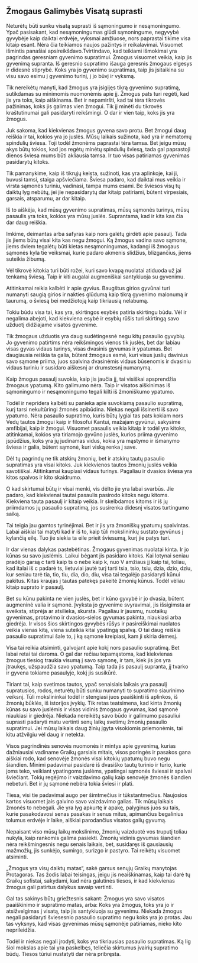 ## Žmogaus Galimybės Visatą suprasti

Neturėtų būti sunku visatą suprasti iš sąmoningumo ir nesąmoningumo. Ypač pasisakant, kad nesąmoningumas glūdi sąmoningume, negyvybė gyvybėje kaip daiktai erdvėje, vyksmai amžiuose, nors paprastai tikime visa kitaip esant. Nėra čia teikiamos naujos pažintys ir reikalavimai. Visuomet išmintis panašiai apsireikšdavo.Tvirtindavo, kad teikiami išmokimai yra pagrindas geresniam gyvenimo supratimui. Žmogus visuomet veikia, kaip jis gyvenimą supranta. Iš geresnio supratimo išauga geresnis žmogaus elgesys ir didesnė stiprybė. Koks yra jo gyvenimo supratimas, taip jis įsitaikina su visu savo esimu į gyvenimo turinį, į jo būvį ir vyksmą.

Tik nereikėtų manyti, kad žmogus yra įsigijęs tikrą gyvenimo supratimą, sutikdamas su minimomis nuomonėmis apie jį. Žmogus pats turi regėti, kad jis yra toks, kaip aiškinama. Bet ir nepamiršti, kad tai tėra tikrovės pažinimas, koks jis galimas vien žmogui. Tik jį minėti du tikrovės kraštutinumai gali pasidaryti reikšmingi. O dar ir vien taip, koks jis yra žmogus.

Juk sakoma, kad kiekvienas žmogus gyvena savo protu. Bet žmogui daug reiškia ir tai, kokios yra jo juslės. Mūsų laikais sužinota, kad yra ir nematomų spindulių šviesa. Toji todėl žmonėms paprastai tėra tamsa. Bet jeigu mūsų akys būtų tokios, kad jos regėtų minėtų spindulių šviesą, tada gal paprastoji dienos šviesa mums būti akliausia tamsa. Ir tuo visas patiriamas gyvenimas pasidarytų kitoks.

Tik pamanykime, kaip iš tikrųjų keista, sužinoti, kas yra aplinkoje, kai ji, buvusi tamsi, staiga apšviečiama. Šviesa padaro, kad daiktai mus veikia ir virsta sąmonės turiniu, vadinasi, tampa mums esami. Be šviesos visų tų daiktų lyg nebūtų, jei jie nepasidarytų dar kitaip patiriami, būtent virpesiais, garsais, atsparumu, ar dar kitaip.

Iš to aiškėja, kad mūsų gyvenimo supratimas, mūsų sąmonės turinys, mūsų pasaulis yra toks, kokios yra mūsų juslės. Suprantama, kad ir kita kas čia dar daug reiškia.

Imkime, deimantas arba safyras kaip nors galėtų girdėti apie pasaulį. Tada jis jiems būtų visai kita kas negu žmogui. Ką žmogus vadina savo sąmone, jiems dviem tegalėtų būti kietas nesąmoningumas, kadangi iš žmogaus sąmonės kyla tie veiksmai, kurie padaro akmenis slidžius, blizgančius, jiems suteikia žibumą.

Vėl tikrovė kitokia turi būti rožei, kuri savo kvapą nuolatai atiduoda už jai tenkamą šviesą. Taip ir kiti augalai augmeniškai santykiuoja su gyvenimu.

Atitinkamai reikia kalbėti ir apie gyvius. Baugštus girios gyvūnai turi numanyti saugią girios ir nakties glūdumą kaip tikrą gyvenimo malonumą ir taurumą, o šviesą bei medžiotoją kaip tikriausią nelabumą.

Tokiu būdu visa tai, kas yra, skirtingos esybės patiria skirtingu būdu. Vėl ir negalima abejoti, kad kiekviena esybė ir esybių rūšis turi skirtingą savo užduotį didžiajame visatos gyvenime.

Tik žmogaus užduotis yra daug sudėtingesnė negu kitų pasaulio gyvybių. Jo gyvenimo patirtims nėra reikšmingos vienos tik juslės, bet dar labiau visas gyvas vidaus turinys, visas dvasinis gyvumas ir ypatumas. Bet daugiausia reiškia ta galia, būtent žmogaus esmė, kuri visus juslių davinius savo sąmone priima, juos spalvina dvasinėmis vidaus būsenomis ir dvasiniu vidaus turiniu ir susidaro aiškesnį ar drumstesnį numanymą.

Kaip žmogus pasaulį suvokia, kaip jis jaučia jį, tai visiškai apsprendžia žmogaus ypatumą. Kito galimumo nėra. Taip ir visatos aiškinimas iš sąmoningumo ir nesąmoningumo tegali kilti iš žmoniškumo ypatumo.

Todėl ir nepridera kalbėti su panieka apie suvokiamą pasaulio supratimą, kurį tarsi nekultūringi žmonės apibūdina. Niekas negali išsinerti iš savo ypatumo. Nėra pasaulio supratimo, kuris būtų lygiai tas pats kokiam nors Vedų tautos žmogui kaip ir filosofui Kantui, mažajam gyvūnui, sakysime amfibijai, kaip ir žmogui. Visuomet pasaulis veikia kitaip ir todėl yra kitoks, atitinkamai, kokios yra tiriamojo gyvūno juslės, kurios priima gyvenimo įspūdžius, koks yra jų judinamas vidus, kokia yra mąstymo ir išmanymo šviesa ir galia, būtent sąmonė, kuri viską renka į save.

Dėl tų pagrindų ne tik atskirų žmonių, bet ir atskirų tautų pasaulio supratimas yra visai kitoks. Juk kiekvienos tautos žmonių juslės veikia savotiškai. Atitinkamai kaupiasi vidaus turinys. Pagaliau ir dvasios šviesa yra kitos spalvos ir kito skaidrumo.

O kad skirtumai būtų ir visai menki, vis dėlto jie yra labai svarbūs. Jie padaro, kad kiekvienai tautai pasaulis pasirodo kitoks negu kitoms. Kiekviena tauta pasaulį ir kitaip veikia. Ir skelbdamos kitoms ir iš jų priimdamos jų pasaulio supratimą, jos susirenka didesnį visatos turtingumo saiką.

Tai teigia jau gamtos tyrinėjimai. Bet ir jis yra žmoniškų ypatumų spalvintas. Labai aiškiai tai matyti kad ir iš to, kaip tūli mokslininkų sustato gyvūnus į kylančią eilę. Tuo jie siekia ta eile prieit šviesumą, kurį jie patys turi.

Ir dar vienas dalykas pastebėtinas. Žmogaus gyvenimas nuolatai kinta. Ir jo kūnas su savo juslėmis. Laikui bėgant jis pasidaro kitoks. Kai lotynai seniau pradėjo garsą c tarti kaip ts o nebe kaip k, nuo V amžiaus jį kaip tsi, toliau, kad italai iš c padarė ts, lietuviai jautė turį tarti tsia, tsio, tsiu, dzia, dzio, dziu,
kur seniau tarė tia, tio, tiu, dia, dio, diu, visa tai tegalėjo pasidaryti kūnui pakitus. Kitas kraujas į tautas patekęs pakeitė žmonių kūnus. Todėl vėliau kitaip suprato ir pasaulį.

Bet su kūnu pakinta ne vien juslės, bet ir kūno gyvybė ir jo dvasia, būtent augmeninė valia ir sąmonė. Įvyksta jo gyvenime svyravimai, jis išsigimsta ar sveiksta, stiprėja ar atsilieka, skursta. Pagaliau ir jausmų, nuotaikų gyvenimas, protavimo ir dvasios-sielos gyvumas pakinta, niaukiasi arba giedrėja. Ir visos šios skirtingos gyvybės rūšys ir pasireiškimai nuolatos veikia vienas kitą, viena suteikia kitai ypatingą spalvą. O tai daug reiškia pasaulio supratimui šale to, į ką sąmonė kreipiasi, kam ji skiria dėmesį.

Visa tai reikia atsiminti, galvojant apie kokį nors pasaulio supratimą. Bet labai retai tai daroma. O gal dar rečiau tepamąstoma, kad kiekvienas žmogus tiesiog traukia visumą į savo sąmonę, ir tam, kiek jis jos yra įtraukęs, užspaudžia savo ypatumą. Taip tada jis pasaulį supranta, jį tvarko ir gyvena tokiame pasaulyje,
kokį jis susikūrė.

Tiriant tai, kaip svetimos tautos, ypač senaisiais laikais yra pasaulį supratusios, rodos, neturėtų būti sunku numanyti to supratimo siaurinimo veiksnį. Tūli mokslininkai todėl ir stengiasi juos paaiškinti iš aplinkos, iš žmonių būklės, iš istorijos įvykių. Tik retas teatsimena, kad kinta žmonių kūnas su
savo juslėmis ir visas vidinis žmogaus gyvumas, kad sąmonė niaukiasi ir giedrėja. Niekada nereikėtų savo būdo ir galimumo pasauliui suprasti padaryti matu vertinti senų laikų svetimų žmonių pasaulio supratimui. Jei mūsų laikais daug žinių įgyta visokiomis priemonėmis, tai kitu atžvilgiu vėl daug ir netekta.

Visos pagrindinės senovės nuomonės ir mintys apie gyvenimą, kurias dažniausiai vadiname Graikų garsiais mitais, visos poringės ir pasakos gana aiškiai rodo, kad senovėje žmonės visai kitokių ypatumų buvo negu šiandien. Minimi padavimai pasidarė iš dvasiško tautų turinio ir tūrio, kurie joms teko, veikiant ypatingoms juslėms, ypatingai sąmonės šviesai ir spalvai šviečiant. Tokių regėjimo ir vaizdavimo galių kaip senovėje žmonės šiandien nebeturi. Bet ir jų sąmonė nebėra tokia šviesi ir plati.

Tiesa, visi tie padavimai augo per šimtmečius ir tūkstantmečius. Naujosios kartos visuomet jais gaivino savo vaizdavimo galias. Tik mūsų laikais žmonės to nebegali. Jie yra lyg apkurtę ir apakę, palyginus juos su tais, kurie pasakodavosi senas pasakas ir senus mitus, apimančius begalinius tolumus erdvėje ir laike, aiškiai parodančius visatos galių gyvumą.

Nepaisant viso mūsų laikų mokslinimo, žmonių vaizduotė vos truputį toliau nukyla, kaip rankomis galima pasiekti. Žmonių vidinis gyvumas šiandien nėra reikšmingesnis negu senais laikais, bet, susidaręs iš gausiausių mažmožių, jis sunkėjo, sumirgo, surizgo ir pastyro. Tai reikėtų visuomet atsiminti.

„Žmogus yra visų daiktų matas“, sakė garsus senųjų Graikų manytojas Protagoras. Tas žodis labai teisingas, jeigu jis neaiškinamas, kaip tai darė tų Graikų sofistai, sakydami, kad nėra galutinės tiesos, ir kad kiekvienas žmogus gali patirtus dalykus savaip vertinti.

Gal tas sakinys būtų griežtesnis sakant: Žmogus yra savo visatos paaiškinimo ir supratimo matas, arba: Koks yra žmogus, toks yra jo ir atsižvelgimas į visatą, taip jis santykiuoja su gyvenimu. Niekada žmogus negali pasidaryti šviesesnio pasaulio supratimo negu koks yra jo protas. Jau tas vyksnys, kad visas gyvenimas mūsų sąmonėje patiriamas, nieko kito neprileidžia.

Todėl ir niekas negali įrodyti, koks yra tikriausias pasaulio supratimas. Ką lig šiol mokslas apie tai yra paskelbęs, teliečia skirtumus įvairių supratimo būdų. Tiesos tūriui nustatyti dar nėra pribręsta.